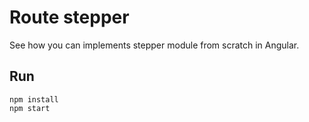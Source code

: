 # Route stepper

See how you can implements stepper module from scratch in Angular.

## Run

```
npm install
npm start
```
